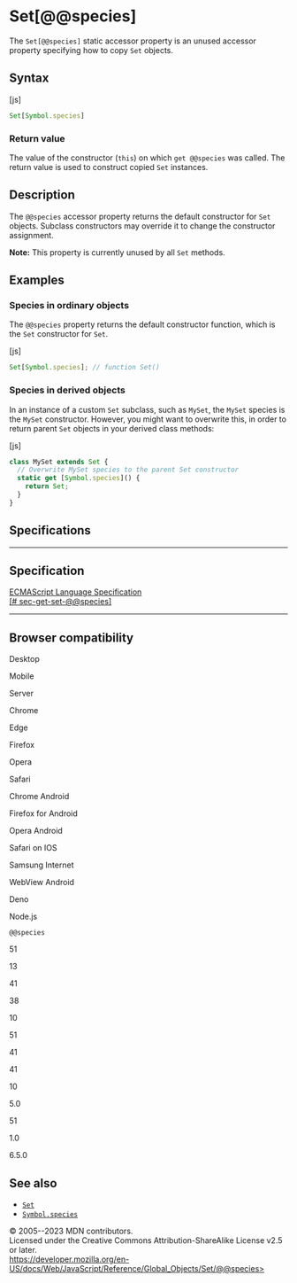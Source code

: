 Set\[@\@species\]
=================

 
The `Set[@@species]` static accessor property is an unused accessor
property specifying how to copy `Set` objects.


 
Syntax
------

 
 
 
[js]


```js
Set[Symbol.species]
```




 
### Return value 

 
The value of the constructor (`this`) on which `get @@species` was
called. The return value is used to construct copied `Set` instances.



 
Description
-----------

 
The `@@species` accessor property returns the default constructor for
`Set` objects. Subclass constructors may override it to change the
constructor assignment.

 
**Note:** This property is currently unused by all `Set` methods.




 
Examples
--------


 
### Species in ordinary objects 

 
The `@@species` property returns the default constructor function, which
is the `Set` constructor for `Set`.

 
 
[js]


```js
Set[Symbol.species]; // function Set()
```




 
### Species in derived objects 

 
In an instance of a custom `Set` subclass, such as `MySet`, the `MySet`
species is the `MySet` constructor. However, you might want to overwrite
this, in order to return parent `Set` objects in your derived class
methods:

 
 
[js]


```js
class MySet extends Set {
  // Overwrite MySet species to the parent Set constructor
  static get [Symbol.species]() {
    return Set;
  }
}
```




Specifications
--------------

 
  ------------------------------------------------------------------------------------------------------------------
  Specification
  ------------------------------------------------------------------------------------------------------------------
  [ECMAScript Language Specification\
  [\#
  sec-get-set-@\@species]](https://tc39.es/ecma262/multipage/keyed-collections.html#sec-get-set-@@species)

  ------------------------------------------------------------------------------------------------------------------


Browser compatibility 
---------------------

 


Desktop

Mobile

Server

Chrome

Edge

Firefox

Opera

Safari

Chrome Android

Firefox for Android

Opera Android

Safari on IOS

Samsung Internet

WebView Android

Deno

Node.js

`@@species`

51

13

41

38

10

51

41

41

10

5.0

51

1.0

6.5.0

 
See also 
--------

 
-   [`Set`](../set)
-   [`Symbol.species`](../symbol/species)



 
© 2005--2023 MDN contributors.\
Licensed under the Creative Commons Attribution-ShareAlike License v2.5
or later.\
https://developer.mozilla.org/en-US/docs/Web/JavaScript/Reference/Global_Objects/Set/@@species>

